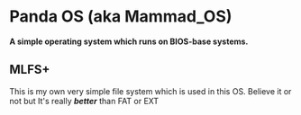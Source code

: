 # Panda OS (aka Mammad_OS)

**A simple operating system which runs on BIOS-base systems.**

## MLFS+
This is my own very simple file system which is used in this OS. Believe it or not but It's really ***better*** than FAT or EXT

